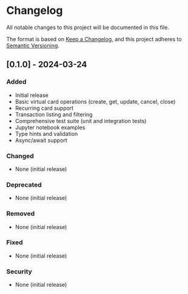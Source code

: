 # Changelog

All notable changes to this project will be documented in this file.

The format is based on [Keep a Changelog](https://keepachangelog.com/en/1.0.0/),
and this project adheres to [Semantic Versioning](https://semver.org/spec/v2.0.0.html).

## [0.1.0] - 2024-03-24

### Added
- Initial release
- Basic virtual card operations (create, get, update, cancel, close)
- Recurring card support
- Transaction listing and filtering
- Comprehensive test suite (unit and integration tests)
- Jupyter notebook examples
- Type hints and validation
- Async/await support

### Changed
- None (initial release)

### Deprecated
- None (initial release)

### Removed
- None (initial release)

### Fixed
- None (initial release)

### Security
- None (initial release) 